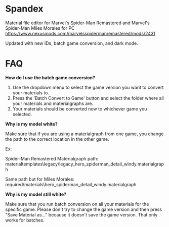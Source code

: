 # Spandex

Material file editor for Marvel's Spider-Man Remastered and Marvel's Spider-Man Miles Morales for PC
https://www.nexusmods.com/marvelsspidermanremastered/mods/2431

Updated with new IDs, batch game conversion, and dark mode.

# FAQ

**How do I use the batch game conversion?**
1. Use the dropdown menu to select the game version you want to convert your materials to.
2. Press the 'Batch Convert to Game' button and select the folder where all your materials and materialgraphs are.
3. Your materials should be converted now to whichever game you selected.


**Why is my model white?**

Make sure that if you are using a materialgraph from one game, you change the path to the correct location in the other game.

Ex:

Spider-Man Remastered Materialgraph path: materialtemplates\legacy\legacy_hero_spiderman_detail_windy.materialgraph


Same path but for Miles Morales: required\materials\hero_spiderman_detail_windy.materialgraph


**Why is my model still white?**

Make sure that you run batch conversion on all your materials for the specific game. Please don't try to change the game version and then press "Save Material as..." because it doesn't save the game version. That only works for batches.
